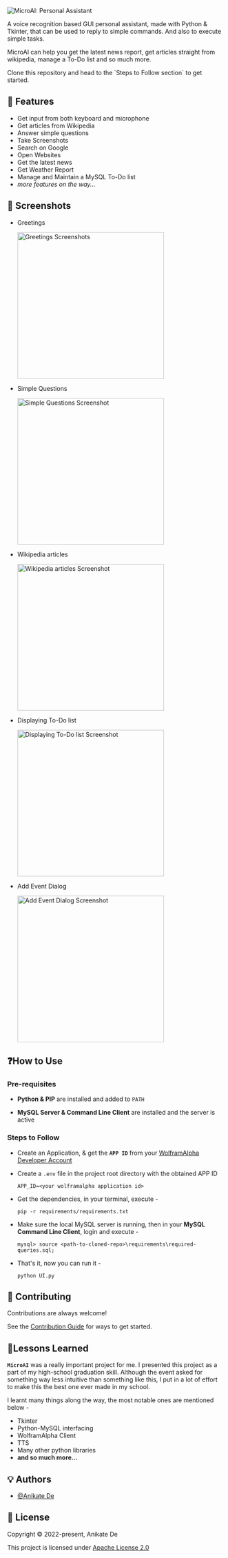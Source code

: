 

![MicroAI: Personal Assistant](readme_images/logo-banner.png)

A voice recognition based GUI personal assistant, made with Python & Tkinter, that can be used to reply to simple commands.
And also to execute simple tasks.

MicroAI can help you get the latest news report, get articles straight from wikipedia, manage a To-Do list and so much more.

Clone this repository and head to the \`Steps to Follow section\` to get started.

## 🌟 Features

- Get input from both keyboard and microphone
- Get articles from Wikipedia
- Answer simple questions
- Take Screenshots
- Search on Google
- Open Websites
- Get the latest news
- Get Weather Report
- Manage and Maintain a MySQL To-Do list
- *more features on the way...*

## 📱 Screenshots
- Greetings

    <img src='readme_images/screenshot1.png' width = 340 alt='Greetings Screenshots'/>

- Simple Questions

     <img src='readme_images/screenshot2.png' width = 340 alt='Simple Questions Screenshot'/>

- Wikipedia articles

     <img src='readme_images/screenshot3.png' width = 340 alt='Wikipedia articles Screenshot'/>

- Displaying To-Do list

     <img src='readme_images/screenshot4.png' width = 340 alt='Displaying To-Do list Screenshot'/>

- Add Event Dialog

     <img src='readme_images/screenshot5.png' width = 340 alt='Add Event Dialog Screenshot'/>

## ❓How to Use

### Pre-requisites
- **Python & PIP** are installed and added to `PATH`

- **MySQL Server & Command Line Client** are installed and the server is active

### Steps to Follow

- Create an Application, & get the **`APP ID`** from your [WolframAlpha Developer Account](https://developer.wolframalpha.com/portal/myapps/index.html)

- Create a `.env` file in the project root directory with the obtained APP ID
    ```
    APP_ID=<your wolframalpha application id>
    ```
- Get the dependencies, in your terminal, execute -
    ```
    pip -r requirements/requirements.txt
    ```
- Make sure the local MySQL server is running, then in your **MySQL Command Line Client**, login and execute -
    ```
    mysql> source <path-to-cloned-repo>\requirements\required-queries.sql;
    ```

- That's it, now you can run it -
    ```
    python UI.py
    ```


## 🤝 Contributing

Contributions are always welcome!

See the [Contribution Guide](contributing.md) for ways to get started.

## 📖Lessons Learned

**`MicroAI`** was a really important project for me. I presented this project as a part of my high-school graduation skill. Although the event asked for something way less intuitive than something like this, I put in a lot of effort to make this the best one ever made in my school.

I learnt many things along the way, the most notable ones are mentioned below -

- Tkinter
- Python-MySQL interfacing
- WolframAlpha Client
- TTS
- Many other python libraries
- **and so much more...**

## 💡 Authors

- [@Anikate De](https://www.github.com/Anikate-De)

## 📝 License

Copyright © 2022-present, Anikate De

This project is licensed under [Apache License 2.0](LICENSE)